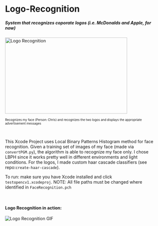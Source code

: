 # Logo-Recognition
<h5>System that recognizes coporate logos (i.e. McDonalds and Apple, for now)</h5>

<img src = "https://github.com/csimmons155/Logo-Recognition-/blob/master/images/Logo_recog_photo.png" alt = "Logo Recognition" width="400" height = "250">
<p><font size="0.1">Recognizes my face (Person: Chris) and recognizes the two logos and displays the appropriate advertisement messages</font></p> 
<br>
<p>This Xcode Project uses Local Binary Patterns Histogram method for face recognition. Given a training set of images of my face (made via <code>convertPGM.py</code>), the algorithm is able to recognize my face only. I chose LBPH since it works pretty well in different environments and light conditions. For the logos, I made custom haar cascade classifiers (see repo:<code>create-haar-cascade</code>). </p>

<p>To run: make sure you have Xcode installed and click <code>testopencv1.xcodeproj</code>. NOTE: All file paths must be changed where identified in <code>FaceRecognition.pch</code></p>

<br>
<h4>Logo Recognition in action:</h4>
<img src= "https://github.com/csimmons155/Logo-Recognition-/blob/master/images/Logo_recog_video(trimmed).gif" alt="Logo Recognition GIF">








